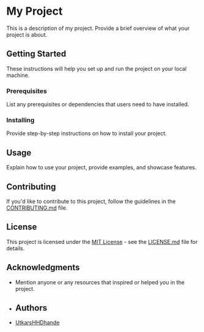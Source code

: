 # My Project

This is a description of my project. Provide a brief overview of what your project is about.

## Getting Started

These instructions will help you set up and run the project on your local machine.

### Prerequisites

List any prerequisites or dependencies that users need to have installed.


### Installing

Provide step-by-step instructions on how to install your project.


## Usage

Explain how to use your project, provide examples, and showcase features.

## Contributing

If you'd like to contribute to this project, follow the guidelines in the [CONTRIBUTING.md](CONTRIBUTING.md) file.

## License

This project is licensed under the [MIT License](LICENSE.md) - see the [LICENSE.md](LICENSE.md) file for details.

## Acknowledgments

- Mention anyone or any resources that inspired or helped you in the project.

- ## Authors

- [UtkarsHHDhande](https://github.com/UtkarsHHDhande)


